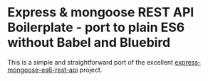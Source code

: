 # Express & mongoose REST API Boilerplate - port to plain ES6 without Babel and Bluebird

This is a simple and straightforward port of the excellent
[express-mongoose-es6-rest-api](https://github.com/KunalKapadia/express-mongoose-es6-rest-api) project.


